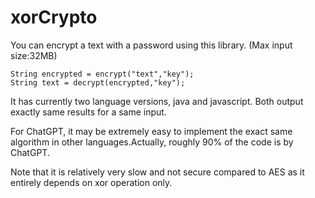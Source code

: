 # xorCrypto
You can encrypt a text with a password using this library. 
(Max input size:32MB)
```
String encrypted = encrypt("text","key");
String text = decrypt(encrypted,"key");
```
It has currently two language versions, java and javascript. Both output exactly same results for a same input.


For ChatGPT, it may be extremely easy to implement the exact same algorithm in other languages.Actually, roughly 90% of the code is by ChatGPT.

Note that it is relatively very slow and not secure compared to AES as it entirely depends on xor operation only.

